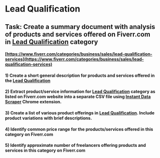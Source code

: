 # Lead Qualification
## Task: Create a summary document with analysis of products and services offered on Fiverr.com in [Lead Qualification](https://www.fiverr.com/categories/business/sales/lead-qualification-services) category
#### [https://www.fiverr.com/categories/business/sales/lead-qualification-services](https://www.fiverr.com/categories/business/sales/lead-qualification-services)
#### 1) Create a short general description for products and services offered in the [Lead Qualification](https://www.fiverr.com/categories/business/sales/lead-qualification-services)
#### 2) Extract product/service information for [Lead Qualification](https://www.fiverr.com/categories/business/sales/lead-qualification-services) category as listed on Fiverr.com website into a separate CSV file using [Instant Data Scraper](https://chrome.google.com/webstore/detail/instant-data-scraper/ofaokhiedipichpaobibbnahnkdoiiah) Chrome extension.
#### 3) Create a list of various product offerings in [Lead Qualification](https://www.fiverr.com/categories/business/sales/lead-qualification-services). Include product variations with brief descriptions.
#### 4) Identify common price range for the products/services offered in this category on Fiverr.com
#### 5) Identify approximate number of freelancers offering products and services in this category on Fiverr.com
